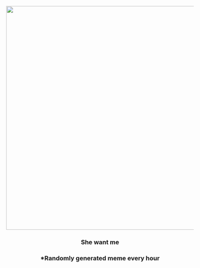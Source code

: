 <p align="center">
        <img src="https://i.redd.it/ye9l8vjzimr81.gif" width="600" height="600">
        </p>
        <h3 align="center">She want me</h3>
        <h3 align="center">*Randomly generated meme every hour</h3>
    
